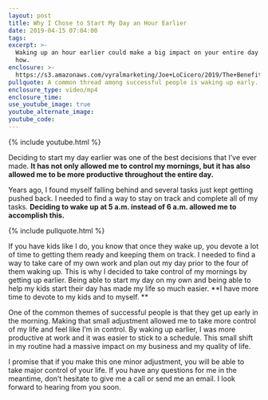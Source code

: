 ```yaml
---
layout: post
title: Why I Chose to Start My Day an Hour Earlier
date: 2019-04-15 07:04:00
tags:
excerpt: >-
  Waking up an hour earlier could make a big impact on your entire day. Here’s
  how.
enclosure: >-
  https://s3.amazonaws.com/vyralmarketing/Joe+LoCicero/2019/The+Benefits+Of+Waking+Up+Early.mp4
pullquote: A common thread among successful people is waking up early.
enclosure_type: video/mp4
enclosure_time:
use_youtube_image: true
youtube_alternate_image:
youtube_code:
---
```


{% include youtube.html %}

Deciding to start my day earlier was one of the best decisions that I’ve ever made. **It has not only allowed me to control my mornings, but it has also allowed me to be more productive throughout the entire day.**

Years ago, I found myself falling behind and several tasks just kept getting pushed back. I needed to find a way to stay on track and complete all of my tasks. **Deciding to wake up at 5 a.m. instead of 6 a.m. allowed me to accomplish this.**

{% include pullquote.html %}

If you have kids like I do, you know that once they wake up, you devote a lot of time to getting them ready and keeping them on track. I needed to find a way to take care of my own work and plan out my day prior to the four of them waking up. This is why I decided to take control of my mornings by getting up earlier. Being able to start my day on my own and being able to help my kids start their day has made my life so much easier. **I have more time to devote to my kids and to myself. **

One of the common themes of successful people is that they get up early in the morning. Making that small adjustment allowed me to take more control of my life and feel like I’m in control. By waking up earlier, I was more productive at work and it was easier to stick to a schedule. This small shift in my routine had a massive impact on my business and my quality of life.

I promise that if you make this one minor adjustment, you will be able to take major control of your life. If you have any questions for me in the meantime, don’t hesitate to give me a call or send me an email. I look forward to hearing from you soon.